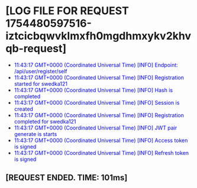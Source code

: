 <style>.info-log{color: blue} .error-log{color: red} .debbug-log{color: green}</style> 
# [LOG FILE FOR REQUEST 1754480597516-iztcicbqwvklmxfh0mgdhmxykv2khvqb-request]
 - <span class='info-log'>11:43:17 GMT+0000 (Coordinated Universal Time)   [INFO] Endpoint: /api/user/register/self</span>
 - <span class='info-log'>11:43:17 GMT+0000 (Coordinated Universal Time)   [INFO] Registration started for swedka121</span>
 - <span class='info-log'>11:43:17 GMT+0000 (Coordinated Universal Time)   [INFO] Hash is completed</span>
 - <span class='info-log'>11:43:17 GMT+0000 (Coordinated Universal Time)   [INFO] Session is created</span>
 - <span class='info-log'>11:43:17 GMT+0000 (Coordinated Universal Time)   [INFO] Registration completed for swedka121</span>
 - <span class='info-log'>11:43:17 GMT+0000 (Coordinated Universal Time)   [INFO] JWT pair generate is starts</span>
 - <span class='info-log'>11:43:17 GMT+0000 (Coordinated Universal Time)   [INFO] Access token is signed</span>
 - <span class='info-log'>11:43:17 GMT+0000 (Coordinated Universal Time)   [INFO] Refresh token is signed</span>
 ## [REQUEST ENDED. TIME: 101ms]